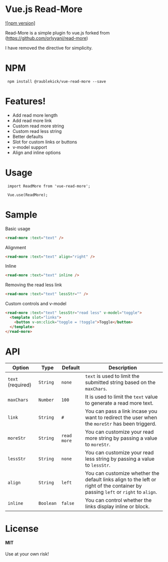 # Vue.js Read-More

[![npm version]](https://github.com/raublekick/read-more)

Read-More is a simple plugin fo vue.js forked from (https://github.com/orlyyani/read-more)

I have removed the directive for simplicity.

# NPM

```
 npm install @raublekick/vue-read-more --save
```

# Features!

  - Add read more length
  - Add read more link
  - Custom read more string
  - Custom read less string
  - Better defaults
  - Slot for custom links or buttons
  - v-model support
  - Align and inline options

# Usage

```
 import ReadMore from 'vue-read-more';
 
 Vue.use(ReadMore);
```

# Sample

Basic usage
```html
<read-more :text="text" />
```
Alignment
```html
<read-more :text="text" align="right" />
```
Inline
```html
<read-more :text="text" inline />
```
Removing the read less link
```html
<read-more :text="text" lessStr="" />
```
Custom controls and v-model
```html
<read-more :text="text" lessStr="read less" v-model="toggle">
  <template slot="links">
    <button v-on:click="toggle = !toggle">Toggle</button>
  </template>
</read-more>
```


# API


| Option | Type | Default | Description |
|--------|------|---------|-------------|
| `text` (required) | `String` | `none` | `text` is used to limit the submitted string based on the `maxChars`.| 
| `maxChars` | `Number` | `100` | It is used to limit the `text` value to generate a read more text. |
| `link` | `String` | `#` | You can pass a link incase you want to redirect the user when the `moreStr` has been triggerd.
| `moreStr` | `String` | `read more` | You can customize your read more string by passing a value to `moreStr`.
| `lessStr` | `String` | `none` | You can customize your read less string by passing a value to `lessStr`.
| `align` | `String` | `left` | You can customize whether the default links align to the left or right of the container by passing `left` or `right` to `align`.
| `inline` | `Boolean` | `false` | You can control whether the links display inline or block.


# License

#### MIT
Use at your own risk!
